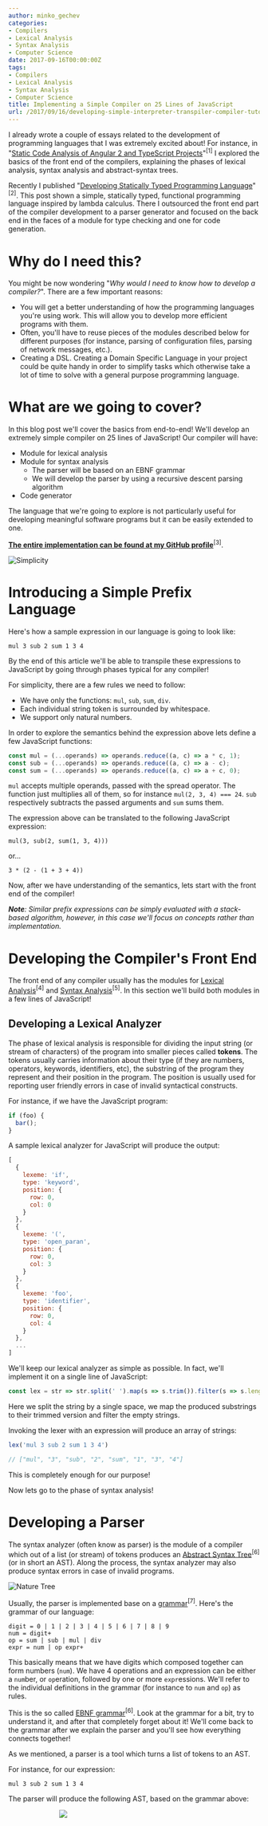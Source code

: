 ```yaml
---
author: minko_gechev
categories:
- Compilers
- Lexical Analysis
- Syntax Analysis
- Computer Science
date: 2017-09-16T00:00:00Z
tags:
- Compilers
- Lexical Analysis
- Syntax Analysis
- Computer Science
title: Implementing a Simple Compiler on 25 Lines of JavaScript
url: /2017/09/16/developing-simple-interpreter-transpiler-compiler-tutorial/
---
```


I already wrote a couple of essays related to the development of programming languages that I was extremely excited about! For instance, in "[Static Code Analysis of Angular 2 and TypeScript Projects](http://blog.mgechev.com/2016/02/29/static-code-analysis-angular-typescript/)"<sup>[1]</sup> I explored the basics of the front end of the compilers, explaining the phases of lexical analysis, syntax analysis and abstract-syntax trees.

Recently I published "[Developing Statically Typed Programming Language](http://blog.mgechev.com/2017/08/05/typed-lambda-calculus-create-type-checker-transpiler-compiler-javascript/)"<sup>[2]</sup>. This post shown a simple, statically typed, functional programming language inspired by lambda calculus. There I outsourced the front end part of the compiler development to a parser generator and focused on the back end in the faces of a module for type checking and one for code generation.

# Why do I need this?

You might be now wondering "*Why would I need to know how to develop a compiler?*". There are a few important reasons:

- You will get a better understanding of how the programming languages you're using work. This will allow you to develop more efficient programs with them.
- Often, you'll have to reuse pieces of the modules described below for different purposes (for instance, parsing of configuration files, parsing of network messages, etc.).
- Creating a DSL. Creating a Domain Specific Language in your project could be quite handy in order to simplify tasks which otherwise take a lot of time to solve with a general purpose programming language.

# What are we going to cover?

In this blog post we'll cover the basics from end-to-end! We'll develop an extremely simple compiler on 25 lines of JavaScript! Our compiler will have:

- Module for lexical analysis
- Module for syntax analysis
  - The parser will be based on an EBNF grammar
  - We will develop the parser by using a recursive descent parsing algorithm
- Code generator

The language that we're going to explore is not particularly useful for developing meaningful software programs but it can be easily extended to one.

[**The entire implementation can be found at my GitHub profile**](https://github.com/mgechev/tiny-compiler)<sup>[3]</sup>.

<img src="/images/simple-compiler/simple.jpg" alt="Simplicity"  style="display: block; margin: auto;">

# Introducing a Simple Prefix Language

Here's how a sample expression in our language is going to look like:

```
mul 3 sub 2 sum 1 3 4
```

By the end of this article we'll be able to transpile these expressions to JavaScript by going through phases typical for any compiler!

For simplicity, there are a few rules we need to follow:

- We have only the functions: `mul`, `sub`, `sum`, `div`.
- Each individual string token is surrounded by whitespace.
- We support only natural numbers.

In order to explore the semantics behind the expression above lets define a few JavaScript functions:

```javascript
const mul = (...operands) => operands.reduce((a, c) => a * c, 1);
const sub = (...operands) => operands.reduce((a, c) => a - c);
const sum = (...operands) => operands.reduce((a, c) => a + c, 0);
```

`mul` accepts multiple operands, passed with the spread operator. The function just multiplies all of them, so for instance `mul(2, 3, 4) === 24`. `sub` respectively subtracts the passed arguments and `sum` sums them.

The expression above can be translated to the following JavaScript expression:

```
mul(3, sub(2, sum(1, 3, 4)))
```

or...

```
3 * (2 - (1 + 3 + 4))
```

Now, after we have understanding of the semantics, lets start with the front end of the compiler!


_**Note**: Similar prefix expressions can be simply evaluated with a stack-based algorithm, however, in this case we'll focus on concepts rather than implementation._

# Developing the Compiler's Front End

The front end of any compiler usually has the modules for [Lexical Analysis](https://en.wikibooks.org/wiki/Compiler_Construction/Lexical_analysis)<sup>[4]</sup> and [Syntax Analysis](https://en.wikibooks.org/wiki/Compiler_Construction/Syntax_Analysis)<sup>[5]</sup>. In this section we'll build both modules in a few lines of JavaScript!

## Developing a Lexical Analyzer

The phase of lexical analysis is responsible for dividing the input string (or stream of characters) of the program into smaller pieces called **tokens**. The tokens usually carries information about their type (if they are numbers, operators, keywords, identifiers, etc), the substring of the program they represent and their position in the program. The position is usually used for reporting user friendly errors in case of invalid syntactical constructs.

For instance, if we have the JavaScript program:

```javascript
if (foo) {
  bar();
}
```

A sample lexical analyzer for JavaScript will produce the output:

```javascript
[
  {
    lexeme: 'if',
    type: 'keyword',
    position: {
      row: 0,
      col: 0
    }
  },
  {
    lexeme: '(',
    type: 'open_paran',
    position: {
      row: 0,
      col: 3
    }
  },
  {
    lexeme: 'foo',
    type: 'identifier',
    position: {
      row: 0,
      col: 4
    }
  },
  ...
]
```

We'll keep our lexical analyzer as simple as possible. In fact, we'll implement it on a single line of JavaScript:

```javascript
const lex = str => str.split(' ').map(s => s.trim()).filter(s => s.length);
```

Here we split the string by a single space, we map the produced substrings to their trimmed version and filter the empty strings.

Invoking the lexer with an expression will produce an array of strings:

```javascript
lex('mul 3 sub 2 sum 1 3 4')

// ["mul", "3", "sub", "2", "sum", "1", "3", "4"]
```

This is completely enough for our purpose!

Now lets go to the phase of syntax analysis!

# Developing a Parser

The syntax analyzer (often know as parser) is the module of a compiler which out of a list (or stream) of tokens produces an [Abstract Syntax Tree](https://en.wikibooks.org/wiki/Compiler_Construction/Case_Study_1B#Abstract_Syntax_Trees)<sup>[6]</sup> (or in short an AST). Along the process, the syntax analyzer may also produce syntax errors in case of invalid programs.

<img src="/images/simple-compiler/tree.jpg" alt="Nature Tree"  style="display: block; margin: auto;">

Usually, the parser is implemented base on a [grammar](https://en.wikipedia.org/wiki/Extended_Backus%E2%80%93Naur_form)<sup>[7]</sup>. Here's the grammar of our language:

```
digit = 0 | 1 | 2 | 3 | 4 | 5 | 6 | 7 | 8 | 9
num = digit+
op = sum | sub | mul | div
expr = num | op expr+
```

This basically means that we have digits which composed together can form numbers (`num`). We have 4 operations and an expression can be either a `num`ber, or `op`eration, followed by one or more `expr`essions. We'll refer to the individual definitions in the grammar (for instance to `num` and `op`) as rules.

This is the so called [EBNF grammar](https://en.wikipedia.org/wiki/Extended_Backus–Naur_form)<sup>[6]</sup>. Look at the grammar for a bit, try to understand it, and after that completely forget about it! We'll come back to the grammar after we explain the parser and you'll see how everything connects together!

As we mentioned, a parser is a tool which turns a list of tokens to an AST.

For instance, for our expression:

```
mul 3 sub 2 sum 1 3 4
```

The parser will produce the following AST, based on the grammar above:

<div style="width: 300px; height: 300px; display: block; margin: auto;">
  <img src="/images/simple-compiler/ast.svg">
</div>

Lets explore the algorithm for this!

```javascript
const Op = Symbol('op');
const Num = Symbol('num');

const parse = tokens => {

  let c = 0;

  const peek = () => tokens[c];
  const consume = () => tokens[c++];

  const parseNum = () => ({ val: parseInt(consume()), type: Num });

  const parseOp = () => {
    const node = { val: consume(), type: Op, expr: [] };
    while (peek()) node.expr.push(parseExpr());
    return node;
  };

  const parseExpr = () => /\d/.test(peek()) ? parseNum() : parseOp();

  return parseExpr();
};
```

The bad news is that there are a lot of things going on. The good news is that this is the most complicated part of the compiler!

Lets divide the code into parts and look into each one step by step.

## Node Types

```javascript
const Op = Symbol('op');
const Num = Symbol('num');
```

First we define the different node types that we are going to have in the AST. We'll have only numbers and operations. For example, the number node `42` will look like this:

```javascript
{
  type: Num,
  val: 42
}
```

The operator `sum`, applied to `2`, `3`, `4` will look like this:

```javascript
{
  type: Op,
  val: 'sum',
  expr: [{
    type: Num,
    va: 2
  }, {
    type: Num,
    va: 3
  }, {
    type: Num,
    va: 4
  }]
}
```

That's how simple is that!

## The Parser

After we declare the node types, we define a function called `parse` which accepts a single argument called `tokens`. Inside of it we define five more functions:

- `peek` - returns the element of `tokens` associated with the current value of the `c` local variable.
- `consume` - returns the element of `tokens` associated with the current value of the `c` local variable and increments `c`.
- `parseNum` - gets the current token (i.e. invokes `peek()`), parses it to a natural number and returns a new number token.
- `parseOp` - we'll explore in a little bit.
- `parseExpr` - checks of the current token matches the regular expression `/\d/` (i.e. is a number) and invokes `parseNum` if the match was successful, otherwise returns `parseOp`.

### Parsing Operations

The `parseOp` is maybe the most complicated function from the parser above. That's the case because of the loop and the indirect recursion that we have. Here's its definition one more time in order to explain it line by line:

```javascript
const parseOp = () => {
  const node = { val: consume(), type: Op, expr: [] };
  while (peek()) node.expr.push(parseExpr());
  return node;
};
```

Since `parseOp` has been invoked by `parseExpr` when the value of `peek()` is not a number we know that it is an operator so we create a new operation node. Note that we don't perform any further validation, however, in a real-world programming language we'd want to do that and eventually throw a syntax error in case of unexpected token.

Anyhow, in the node declaration we set the list of "sub-expressions" to be the empty list (i.e. `[]`), the operation name to the value of `peek()` and the type of the node to `Op`. Later, while we don't reach the end of the program, we loop over all tokens by pushing the currently parsed expression to the list of "sub-expressions` of the given node. Finally, we return the node.

Keep in mind that `while (peek()) node.expr.push(parseExpr());` performs an indirect recursion. In case we have the expression:

```
sum sum 2
```

This will

- First, invoke `parseExpr`, which will find that the current token (i.e. `tokens[0]`) is not a number (it's `sum`) so it'll invoke `parseOp`.
- After that `parseOp` will create the operation node and because of the `consume()` call, increment the value of `c`.
- Next `parseOp` will iterate over the nodes, and for `tokens[c]`, where `c` now equals `1` will invoke `parseExpr`.
- `parseExpr` will find that the current node is not a number so it'll invoke `parseOp`.
- `parseOp` will create another operation node and increment `c` and will start looping over all the tokens again.
- `parseOp` will invoke `parseExpr` where `c` will not equal `2`.
- Since `tokens[2] === "2"`, `parseExpr` will invoke `parseNum` which will create a number node, incrementing the `c` variable.
- `parseNum` will return the number node and it will be pushed into the `expr` array of the last operation node produced by the latest `parseOp` invocation.
- The last `parseOp` invocation will return the operation node since `peek()` will return `undefined` (`parseNum` has incremented `c` to `3` and `tokens[3] === undefined`).
- The node returned by the last invocation of `parseOp` will be returned to the outermost invocation of `parseOp` which will return its operation node as well.
- Finally, `parseExpr` will return the root operation node.

The produced AST will look like:

```javascript
{
  type: "Op",
  val: "sum",
  expr: [{
    type: "Op",
    val: "sum",
    expr: [{
      type: "Num",
      val: 2
    }]
  }]
}
```

...and that's it! The final step is to traverse this tree and produce JavaScript!

## Recursive Descent Parsing

Now lets related the individual functions to the grammar we defined above and see why having a grammar makes sense in general. Lets take a look at the rules in the EBNF grammar:

```
digit = 0 | 1 | 2 | 3 | 4 | 5 | 6 | 7 | 8 | 9
num = digit+
op = sum | sub | mul | div
expr = num | op expr+
```

Now they may make a bit more sense? `expr` looks very much like `parseExpr`, where we parse either a `num`ber or an `op`eration. Similarly, `op expr+` looks very much like `parseOp` and `num` like `parseNum`. In fact, very often parsers are generated directly from the grammars since there's a direct connection between both with the [recursive descent parsing algorithm](https://en.wikipedia.org/wiki/Recursive_descent_parser)<sup>[8]</sup>.

And in fact, we just developed a simple recursive descent parser! Our parser was quite simple (well, we have only 4 **production rules** in the grammar) but you can imagine how complex the parser of a real-life programming language is.

It's extremely convenient to develop the grammar of a language before write the actual parser in order to observe a simplified model of it. The parser contains a lot of details (for instance a lot of syntax constructs of the language you're developing it with), in contrast to the grammar which is extremely simplified and minimalistic.

# Developing the Transpiler

In this part of the post we'll traverse the AST of the language and produce JavaScript. The entire transpiler is on 7 lines of JavaScript (literally!):

```javascript
const transpile = ast => {
  const opMap = { sum: '+', mul: '*', sub: '-', div: '/' };
  const transpileNode = ast => ast.type === Num ? transpileNum(ast) : transpileOp(ast);
  const transpileNum = ast => ast.val;
  const transpileOp = ast => `(${ast.expr.map(transpileNode).join(' ' + opMap[ast.val] + ' ')})`;
  return transpileNode(ast);
};
```

Lets explore the implementation line by line.

First we define a function called `transpile`. It accepts as argument the AST produced by the parser. After that in the `opMap` we define the mapping between arithmetic operations and the operators in the language. Basically, `sum` maps to `+`, `mul` to `*`, etc.

As next step, we define the function `transpileNode` which accepts an AST node. If the node is a number, we invoke the `transpileNum` function with the given node, otherwise, we invoke `transpileOp`.

Finally, we define the two functions for transpilation of the individual nodes:

- `transpileNum` - translates a number to a JavaScript number (simply by returning it).
- `transpileOp` - translates an operation to a JavaScript arithmetic operation. Notice that we have indirect recursion here (`transpileOp -> transpileNode -> transpileOp`). For each operation node, we want to transpile its sub-expressions first. We do that by invoking the `transpileNode` function.

On the last line of `transpile`'s body, we return the result of `transpileNode` applied to the root of the tree.

# Wiring Everything Together

Here's how we can wire everything together:

```javascript
const program = 'mul 3 sub 2 sum 1 3 4';

transpile(parse(lex(program)));
// (3 * (2 - (1 + 3 + 4)))
```

We invoke `lex(program)`, which produces the list of tokens, after that we pass the tokens to the `parse` function, which produces the AST and finally, we `transpile` the AST to JavaScript!

<img src="/images/simple-compiler/wire.jpg" alt="Connecting"  style="display: block; margin: auto;">

# Conclusion

This article explained in details the development of a very simple compiler (or transpile) of a language with prefix expressions to JavaScript. Although this was explanation of only the very basics of the compiler development we were able to cover few very important concepts:

- Lexical analysis
- Syntax analysis
- Source code generation
- EBNF grammars
- Recursive Descent Parsing

If you're interested in further reading, I'd recommend you:

- [Developing Statically Typed Programming Language](http://blog.mgechev.com/2017/08/05/typed-lambda-calculus-create-type-checker-transpiler-compiler-javascript/)
- [Let’s Build A Simple Interpreter](https://ruslanspivak.com/lsbasi-part1/)
- [Compilers: Principles, Techniques, and Tools (2nd Edition) 2nd Edition](https://www.amazon.com/Compilers-Principles-Techniques-Tools-2nd/dp/0321486811)
- [Types and Programming Languages](https://www.amazon.com/Types-Programming-Languages-MIT-Press/dp/0262162091)

# References

1. [Static Code Analysis of Angular 2 and TypeScript Projects - https://mgv.io/ng-static-analysis](https://mgv.io/ng-static-analysis).
2. [Developing Statically Typed Programming Language - https://mgv.io/typed-lambda](https://mgv.io/typed-lambda)
3. [Tiny Compiler - https://mgv.io/tiny-compiler](https://mgv.io/tiny-compiler)
4. [Lexical Analysis - https://mgv.io/wiki-lex](https://mgv.io/wiki-lex)
5. [Syntax Analysis - https://mgv.io/wiki-parser](https://mgv.io/wiki-parser)
6. [Abstract Syntax Tree - https://mgv.io/wiki-case-ast](https://mgv.io/wiki-case-ast)
7. [EBNF grammar - https://mgv.io/wiki-ebnf](https://mgv.io/wiki-ebnf)
8. [Recursive Descent Parsing - https://mgv.io/wiki-recursive-descent-parser](https://mgv.io/wiki-recursive-descent-parser)

